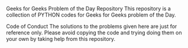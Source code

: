 Geeks for Geeks Problem of the Day Repository
This repository is a collection of PYTHON codes for Geeks for Geeks problem of the Day.

Code of Conduct
The solutions to the problems given here are just for reference only. Please avoid copying the code and trying doing them on your own by taking help from this repository.
